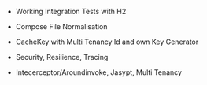 - Working Integration Tests with H2
- Compose File Normalisation

- CacheKey with Multi Tenancy Id and own Key Generator

- Security, Resilience, Tracing
- Intecerceptor/Aroundinvoke, Jasypt, Multi Tenancy